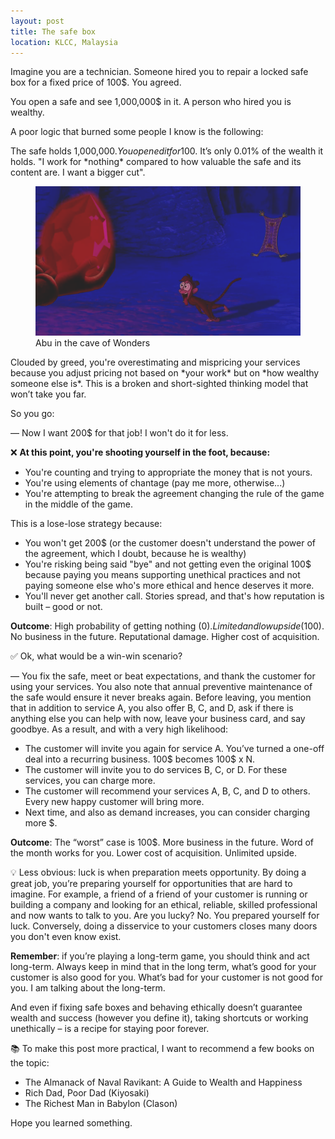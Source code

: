 ```yaml
---
layout: post
title: The safe box
location: KLCC, Malaysia
---
```


Imagine you are a technician. Someone hired you to repair a locked safe box for a fixed price of 100$. You agreed.

You open a safe and see 1,000,000$ in it. A person who hired you is wealthy.

A poor logic that burned some people I know is the following:

The safe holds 1,000,000$. You opened it for 100$. It’s only 0.01% of the wealth it holds. "I work for \*nothing\* compared to how valuable the safe and its content are. I want a bigger cut". 

<figure>
<img src="/images/abu.png">
<figcaption>Abu in the cave of Wonders</figcaption>
</figure>

Clouded by greed, you're overestimating and mispricing your services because you adjust pricing not based on \*your work\* but on \*how wealthy someone else is\*. This is a broken and short-sighted thinking model that won’t take you far. 

So you go:

— Now I want 200$ for that job! I won't do it for less.

❌ **At this point, you're shooting yourself in the foot, because:**

- You're counting and trying to appropriate the money that is not yours.
- You're using elements of chantage (pay me more, otherwise...)
- You're attempting to break the agreement changing the rule of the game in the middle of the game.

This is a lose-lose strategy because:

- You won't get 200$ (or the customer doesn't understand the power of the agreement, which I doubt, because he is wealthy)
- You're risking being said "bye" and not getting even the original 100$ because paying you means supporting unethical practices and not paying someone else who's more ethical and hence deserves it more.
- You'll never get another call. Stories spread, and that's how reputation is built – good or not.


**Outcome**: High probability of getting nothing (0$). Limited and low upside (100$). No business in the future. Reputational damage. Higher cost of acquisition.

✅ Ok, what would be a win-win scenario?

— You fix the safe, meet or beat expectations, and thank the customer for using your services. You also note that annual preventive maintenance of the safe would ensure it never breaks again. Before leaving, you mention that in addition to service A, you also offer B, C, and D, ask if there is anything else you can help with now, leave your business card, and say goodbye. As a result, and with a very high likelihood:

- The customer will invite you again for service A. You’ve turned a one-off deal into a recurring business. 100$ becomes 100$ x N.
- The customer will invite you to do services B, C, or D. For these services, you can charge more.
- The customer will recommend your services A, B, C, and D to others. Every new happy customer will bring more. 
- Next time, and also as demand increases, you can consider charging more $.

**Outcome**: The “worst” case is 100$. More business in the future. Word of the month works for you. Lower cost of acquisition. Unlimited upside.

💡 Less obvious: luck is when preparation meets opportunity. By doing a great job, you’re preparing yourself for opportunities that are hard to imagine. For example, a friend of a friend of your customer is running or building a company and looking for an ethical, reliable, skilled professional and now wants to talk to you. Are you lucky? No. You prepared yourself for luck. Conversely, doing a disservice to your customers closes many doors you don't even know exist.


**Remember**: if you’re playing a long-term game, you should think and act long-term. Always keep in mind that in the long term, what’s good for your customer is also good for you. What’s bad for your customer is not good for you. I am talking about the long-term.

And even if fixing safe boxes and behaving ethically doesn’t guarantee wealth and success (however you define it), taking shortcuts or working unethically  – is a recipe for staying poor forever.

📚 To make this post more practical, I want to recommend a few books on the topic:
- The Almanack of Naval Ravikant: A Guide to Wealth and Happiness
- Rich Dad, Poor Dad (Kiyosaki)
- The Richest Man in Babylon (Clason)

Hope you learned something.
